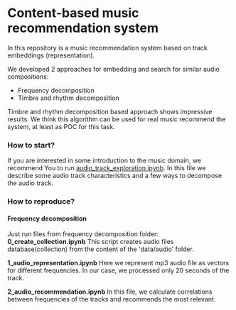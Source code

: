 # Content-based music recommendation system
In this repository is a music recommendation system based on track embeddings (representation).

We developed 2 approaches for embedding and search for similar audio compositions:
- Frequency decomposition
- Timbre and rhythm decomposition

Timbre and rhythm decomposition based approach shows impressive results. We think this algorithm can be used for real music recommend the system, at least as POC for this task.


### How to start?
If you are interested in some introduction to the music domain, we recommend You to run [audio_track_exploration.ipynb](https://github.com/SanGreel/music-recommendation-system/blob/master/audio_track_exploration.ipynb). In this file we describe some audio track characteristics and a few ways to decompose the audio track.


### How to reproduce?
#### Frequency decomposition
Just run files from frequency decomposition folder:
**0_create_collection.ipynb**
This script creates audio files database(collection) from the content of the 'data/audio' folder.

**1_audio_representation.ipynb**
Here we represent mp3 audio file as vectors for different frequencies. In our case, we processed only 20 seconds of the track.

**2_audio_recommendation.ipynb**
In this file, we calculate correlations between frequencies of the tracks and recommends the most relevant.
